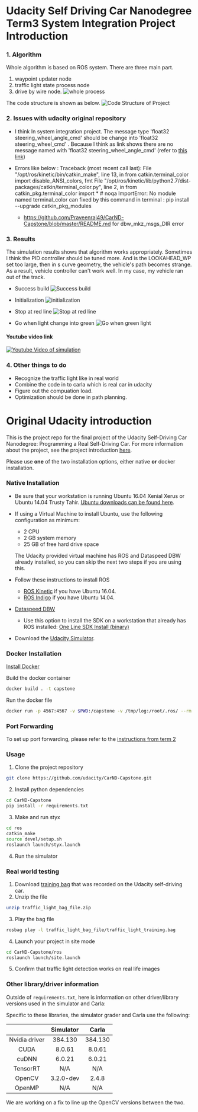 # Udacity Self Driving Car Nanodegree Term3 System Integration Project Introduction

### 1. Algorithm
Whole algorithm is based on ROS system. There are three main part.
1. waypoint updater node 
2. traffic light state process node
3. drive by wire node. 
![whole process](https://github.com/Fred159/CarND-Term3-System-Integration-Project/blob/master/imgs/final-project-ros-graph-v2.png)

The code structure is shown as below.
![Code Structure of Project](https://github.com/Fred159/CarND-Term3-System-Integration-Project/blob/master/resultsIMG/Code_structure.png)

### 2. Issues with udacity original repository 
- I think In system integration project. The message type 'float32 steering_wheel_angle_cmd' should be change into 'float32 steering_wheel_cmd' . Because I think as link shows there are no message named with 'float32 steering_wheel_angle_cmd' (refer to [this link](https://bitbucket.org/DataspeedInc/dbw_mkz_ros/src/default/dbw_mkz_msgs/msg/SteeringReport.msg))

- Errors like below : 
Traceback (most recent call last):
  File "/opt/ros/kinetic/bin/catkin_make", line 13, in <module>
    from catkin.terminal_color import disable_ANSI_colors, fmt
  File "/opt/ros/kinetic/lib/python2.7/dist-packages/catkin/terminal_color.py", line 2, in <module>
    from catkin_pkg.terminal_color import *  # noqa
ImportError: No module named terminal_color
 can fixed by this command in terminal : pip install --upgrade catkin_pkg_modules
  
  - https://github.com/Praveenraj49/CarND-Capstone/blob/master/README.md for dbw_mkz_msgs_DIR error
  
  
### 3. Results
The simulation results shows that algorithm works appropriately. Sometimes I think the PID controller should be tuned more.
And is the LOOKAHEAD_WP set too large, then in s curve geometry, the vehicle's path becomes strange. As a result, vehicle controller can't work well. In my case, my vehicle ran out of the track.

- Success build
![Success build](https://github.com/Fred159/CarND-Term3-System-Integration-Project/blob/master/resultsIMG/Success_run.png)

- Initialization
![initialization](https://github.com/Fred159/CarND-Term3-System-Integration-Project/blob/master/resultsIMG/Initialize_state.png)

- Stop at red line
![Stop at red line](https://github.com/Fred159/CarND-Term3-System-Integration-Project/blob/master/resultsIMG/Stop_at_stopline_redlight.png)

- Go when light change into green
![Go when green light](https://github.com/Fred159/CarND-Term3-System-Integration-Project/blob/master/resultsIMG/Move_when_lightgreen.png)

#### Youtube video link
[![Youtube Video of simulation](https://github.com/Fred159/CarND-Term3-System-Integration-Project/blob/master/resultsIMG/Initialize_state.png)](https://youtu.be/co9v8uI5phI "Simulation results")

### 4. Other things to do
- Recognize the traffic light like in real world
- Combine the code in to carla which is real car in udacity
- Figure out the compuation load.
- Optimization should be done in path planning.

# Original Udacity introduction
This is the project repo for the final project of the Udacity Self-Driving Car Nanodegree: Programming a Real Self-Driving Car. For more information about the project, see the project introduction [here](https://classroom.udacity.com/nanodegrees/nd013/parts/6047fe34-d93c-4f50-8336-b70ef10cb4b2/modules/e1a23b06-329a-4684-a717-ad476f0d8dff/lessons/462c933d-9f24-42d3-8bdc-a08a5fc866e4/concepts/5ab4b122-83e6-436d-850f-9f4d26627fd9).

Please use **one** of the two installation options, either native **or** docker installation.

### Native Installation

* Be sure that your workstation is running Ubuntu 16.04 Xenial Xerus or Ubuntu 14.04 Trusty Tahir. [Ubuntu downloads can be found here](https://www.ubuntu.com/download/desktop).
* If using a Virtual Machine to install Ubuntu, use the following configuration as minimum:
  * 2 CPU
  * 2 GB system memory
  * 25 GB of free hard drive space

  The Udacity provided virtual machine has ROS and Dataspeed DBW already installed, so you can skip the next two steps if you are using this.

* Follow these instructions to install ROS
  * [ROS Kinetic](http://wiki.ros.org/kinetic/Installation/Ubuntu) if you have Ubuntu 16.04.
  * [ROS Indigo](http://wiki.ros.org/indigo/Installation/Ubuntu) if you have Ubuntu 14.04.
* [Dataspeed DBW](https://bitbucket.org/DataspeedInc/dbw_mkz_ros)
  * Use this option to install the SDK on a workstation that already has ROS installed: [One Line SDK Install (binary)](https://bitbucket.org/DataspeedInc/dbw_mkz_ros/src/81e63fcc335d7b64139d7482017d6a97b405e250/ROS_SETUP.md?fileviewer=file-view-default)
* Download the [Udacity Simulator](https://github.com/udacity/CarND-Capstone/releases).

### Docker Installation
[Install Docker](https://docs.docker.com/engine/installation/)

Build the docker container
```bash
docker build . -t capstone
```

Run the docker file
```bash
docker run -p 4567:4567 -v $PWD:/capstone -v /tmp/log:/root/.ros/ --rm -it capstone
```

### Port Forwarding
To set up port forwarding, please refer to the [instructions from term 2](https://classroom.udacity.com/nanodegrees/nd013/parts/40f38239-66b6-46ec-ae68-03afd8a601c8/modules/0949fca6-b379-42af-a919-ee50aa304e6a/lessons/f758c44c-5e40-4e01-93b5-1a82aa4e044f/concepts/16cf4a78-4fc7-49e1-8621-3450ca938b77)

### Usage

1. Clone the project repository
```bash
git clone https://github.com/udacity/CarND-Capstone.git
```

2. Install python dependencies
```bash
cd CarND-Capstone
pip install -r requirements.txt
```
3. Make and run styx
```bash
cd ros
catkin_make
source devel/setup.sh
roslaunch launch/styx.launch
```
4. Run the simulator

### Real world testing
1. Download [training bag](https://s3-us-west-1.amazonaws.com/udacity-selfdrivingcar/traffic_light_bag_file.zip) that was recorded on the Udacity self-driving car.
2. Unzip the file
```bash
unzip traffic_light_bag_file.zip
```
3. Play the bag file
```bash
rosbag play -l traffic_light_bag_file/traffic_light_training.bag
```
4. Launch your project in site mode
```bash
cd CarND-Capstone/ros
roslaunch launch/site.launch
```
5. Confirm that traffic light detection works on real life images

### Other library/driver information
Outside of `requirements.txt`, here is information on other driver/library versions used in the simulator and Carla:

Specific to these libraries, the simulator grader and Carla use the following:

|        | Simulator | Carla  |
| :-----------: |:-------------:| :-----:|
| Nvidia driver | 384.130 | 384.130 |
| CUDA | 8.0.61 | 8.0.61 |
| cuDNN | 6.0.21 | 6.0.21 |
| TensorRT | N/A | N/A |
| OpenCV | 3.2.0-dev | 2.4.8 |
| OpenMP | N/A | N/A |

We are working on a fix to line up the OpenCV versions between the two.
